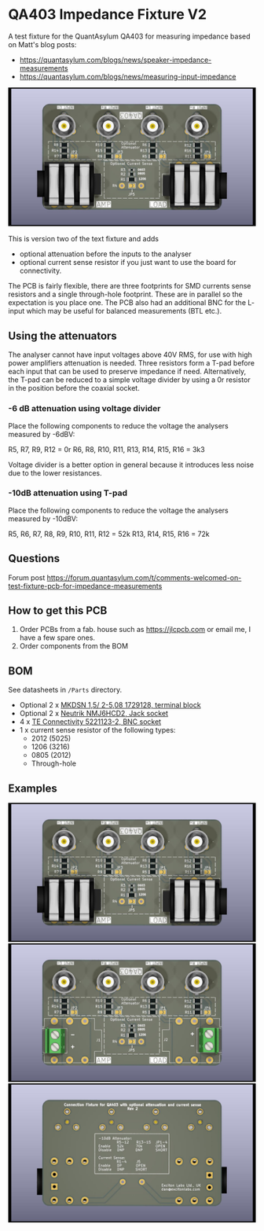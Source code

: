 # QA403 Impedance Fixture V2

A test fixture for the QuantAsylum QA403 for measuring impedance based on Matt's blog posts:
* https://quantasylum.com/blogs/news/speaker-impedance-measurements
* https://quantasylum.com/blogs/news/measuring-input-impedance

![PCB only](https://github.com/excitonlabs/QA403-Impedance-Fixture-V2/blob/master/Images/jacks.jpg?raw=true)

This is version two of the text fixture and adds
 * optional attenuation before the inputs to the analyser
 * optional current sense resistor if you just want to use the board for connectivity.

The PCB is fairly flexible, there are three footprints for SMD currents sense resistors and a single through-hole footprint. These are in parallel so the expectation is you place one. The PCB also had an additional BNC for the L- input which may be useful for balanced measurements (BTL etc.).

## Using the attenuators

The analyser cannot have input voltages above 40V RMS, for use with high power amplifiers attenuation is needed. Three resistors form a T-pad before each input that can be used to preserve impedance if need. Alternatively, the T-pad can be reduced to a simple voltage divider by using a 0r resistor in the position before the coaxial socket.

### -6 dB attenuation using voltage divider

Place the following components to reduce the voltage the analysers measured by -6dBV:

R5, R7, R9, R12 = 0r
R6, R8, R10, R11, R13, R14, R15, R16 = 3k3

Voltage divider is a better option in general because it introduces less noise due to the lower resistances.

### -10dB attenuation using T-pad

Place the following components to reduce the voltage the analysers measured by -10dBV:

R5, R6, R7, R8, R9, R10, R11, R12 = 52k
R13, R14, R15, R16 = 72k


## Questions

Forum post https://forum.quantasylum.com/t/comments-welcomed-on-test-fixture-pcb-for-impedance-measurements

## How to get this PCB

1. Order PCBs from a fab. house such as https://jlcpcb.com or email me, I have a few spare ones.
2. Order components from the BOM

## BOM

See datasheets in `/Parts` directory.

* Optional 2 x [MKDSN 1,5/ 2-5,08 1729128, terminal block](https://www.phoenixcontact.com/en-us/products/printed-circuit-board-terminal-mkdsn-15-2-508-1729128)
* Optional 2 x [Neutrik NMJ6HCD2, Jack socket](https://www.neutrik.com/en/product/nmj6hcd2)
* 4  x [TE Connectivity 5221123-2, BNC socket](https://www.te.com/usa-en/product-5221123-2.html)
* 1 x current sense resistor of the following types:
  * 2012 (5025)
  * 1206 (3216)
  * 0805 (2012)
  * Through-hole 

## Examples

![PCB with jack sockets](https://github.com/excitonlabs/QA403-Impedance-Fixture-V2/blob/master/Images/jacks.jpg?raw=true)
![PCB with terminals](https://github.com/excitonlabs/QA403-Impedance-Fixture-V2/blob/master/Images/terminals.jpg?raw=true)
![PCB's back](https://github.com/excitonlabs/QA403-Impedance-Fixture-V2/blob/master/Images/back.jpg?raw=true)
